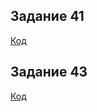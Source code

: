 ## Задание 41

[Код](https://github.com/Tanyavers/HW/blob/HW6/Task41/Program.cs)

## Задание 43

[Код](https://github.com/Tanyavers/HW/blob/HW6/Task43/Program.cs)
